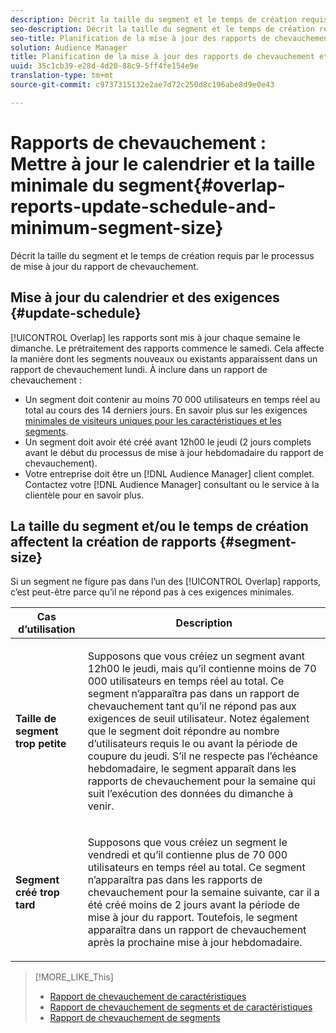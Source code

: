 ```yaml
---
description: Décrit la taille du segment et le temps de création requis par le processus de mise à jour du rapport de chevauchement.
seo-description: Décrit la taille du segment et le temps de création requis par le processus de mise à jour du rapport de chevauchement.
seo-title: Planification de la mise à jour des rapports de chevauchement et taille minimale du segment
solution: Audience Manager
title: Planification de la mise à jour des rapports de chevauchement et taille minimale du segment
uuid: 35c1cb39-e28d-4d20-88c9-5ff4fe154e9e
translation-type: tm+mt
source-git-commit: c9737315132e2ae7d72c250d8c196abe8d9e0e43

---
```



#  Rapports de chevauchement : Mettre à jour le calendrier et la taille minimale du segment{#overlap-reports-update-schedule-and-minimum-segment-size}

Décrit la taille du segment et le temps de création requis par le processus de mise à jour du rapport de chevauchement.

## Mise à jour du calendrier et des exigences {#update-schedule}

[!UICONTROL Overlap] les rapports sont mis à jour chaque semaine le dimanche. Le prétraitement des rapports commence le samedi. Cela affecte la manière dont les segments nouveaux ou existants apparaissent dans un rapport de chevauchement lundi. À inclure dans un rapport de chevauchement :

* Un segment doit contenir au moins 70 000 utilisateurs en temps réel au total au cours des 14 derniers jours. En savoir plus sur les exigences [minimales de visiteurs uniques pour les caractéristiques et les segments](../../reporting/report-sampling.md#data-sampling-ratio).
* Un segment doit avoir été créé avant 12h00 le jeudi (2 jours complets avant le début du processus de mise à jour hebdomadaire du rapport de chevauchement).
* Votre entreprise doit être un [!DNL Audience Manager] client complet. Contactez votre [!DNL Audience Manager] consultant ou le service à la clientèle pour en savoir plus.

## La taille du segment et/ou le temps de création affectent la création de rapports {#segment-size}

Si un segment ne figure pas dans l’un des [!UICONTROL Overlap] rapports, c’est peut-être parce qu’il ne répond pas à ces exigences minimales.

<table id="table_BE2937C1FA314BBDBD1D026321D6E6B1"> 
 <thead> 
  <tr> 
   <th colname="col1" class="entry"> Cas d’utilisation </th> 
   <th colname="col2" class="entry"> Description </th> 
  </tr> 
 </thead>
 <tbody> 
  <tr> 
   <td colname="col1"> <p> <b>Taille de segment trop petite</b> </p> </td> 
   <td colname="col2"> <p>Supposons que vous créiez un segment avant 12h00 le jeudi, mais qu’il contienne moins de 70 000 utilisateurs en temps réel au total. Ce segment n’apparaîtra pas dans un rapport <span class="wintitle"></span> de chevauchement tant qu’il ne répond pas aux exigences de seuil utilisateur. Notez également que le segment doit répondre au nombre d’utilisateurs requis le ou avant la période de coupure du jeudi. S’il ne respecte pas l’échéance hebdomadaire, le segment apparaît dans les rapports <span class="wintitle"></span> de chevauchement pour la semaine qui suit l’exécution des données du dimanche à venir. </p> </td> 
  </tr> 
  <tr> 
   <td colname="col1"> <p> <b>Segment créé trop tard</b> </p> </td> 
   <td colname="col2"> <p>Supposons que vous créiez un segment le vendredi et qu’il contienne plus de 70 000 utilisateurs en temps réel au total. Ce segment n’apparaîtra pas dans les rapports <span class="wintitle"></span> de chevauchement pour la semaine suivante, car il a été créé moins de 2 jours avant la période de mise à jour du rapport. Toutefois, le segment apparaîtra dans un rapport <span class="wintitle"> de chevauchement</span> après la prochaine mise à jour hebdomadaire. </p> </td> 
  </tr> 
 </tbody> 
</table>

>[!MORE_LIKE_This]
>
>* [Rapport de chevauchement de caractéristiques](../../reporting/dynamic-reports/trait-trait-overlap-report.md#trait-to-trait-overlap-report)
>* [Rapport de chevauchement de segments et de caractéristiques](../../reporting/dynamic-reports/segment-trait-overlap-report.md)
>* [Rapport de chevauchement de segments](../../reporting/dynamic-reports/segment-segment-overlap-report.md)

